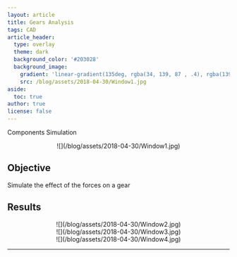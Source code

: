 ```yaml
---
layout: article
title: Gears Analysis
tags: CAD
article_header:
  type: overlay
  theme: dark
  background_color: '#203028'
  background_image:
    gradient: 'linear-gradient(135deg, rgba(34, 139, 87 , .4), rgba(139, 34, 139, .4))'
    src: /blog/assets/2018-04-30/Window1.jpg
aside:
  toc: true
author: true
license: false
---
```

Components Simulation

<div align="center" markdown="1">
![](/blog/assets/2018-04-30/Window1.jpg)
</div>

<!--more-->
## Objective
<div align="justify" markdown="1">
Simulate the effect of the forces on a gear
</div>


## Results
<div align="center" markdown="1">
![](/blog/assets/2018-04-30/Window2.jpg)
</div>

<div align="center" markdown="1">
![](/blog/assets/2018-04-30/Window3.jpg)
</div>

<div align="center" markdown="1">
![](/blog/assets/2018-04-30/Window4.jpg)
</div>


----
<br>
